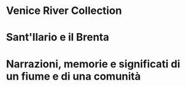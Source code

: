 # Venice River Collection 
# Sant'Ilario e il Brenta
# Narrazioni, memorie e significati di un fiume e di una comunità
